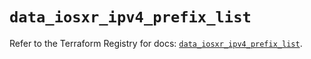 # `data_iosxr_ipv4_prefix_list`

Refer to the Terraform Registry for docs: [`data_iosxr_ipv4_prefix_list`](https://registry.terraform.io/providers/ciscodevnet/iosxr/0.6.0/docs/data-sources/ipv4_prefix_list).

